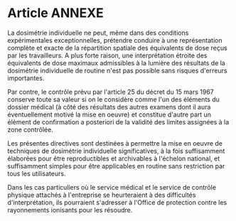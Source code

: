 # Article ANNEXE

La dosimétrie individuelle ne peut, même dans des conditions expérimentales exceptionnelles, prétendre conduire à une représentation complète et exacte de la répartition spatiale des équivalents de dose reçus par les travailleurs. A plus forte raison, une interprétation étroite des équivalents de dose maximaux admissibles à la lumière des résultats de la dosimétrie individuelle de routine n'est pas possible sans risques d'erreurs importantes.

Par contre, le contrôle prévu par l'article 25 du décret du 15 mars 1967 conserve toute sa valeur si on le considère comme l'un des éléments du dossier médical (à côté des résultats des autres examens dont il aura éventuellement motivé la mise en oeuvre) et constitue d'autre part un élément de confirmation a posteriori de la validité des limites assignées à la zone contrôlée.

Les présentes directives sont destinées à permettre la mise en oeuvre de techniques de dosimétrie individuelle significatives, à la fois suffisamment élaborées pour être reproductibles et archivables à l'échelon national, et suffisamment simples pour être applicables en routine sans restriction par tous les utilisateurs.

Dans les cas particuliers où le service médical et le service de contrôle physique attachés à l'entreprise se heurteraient à des difficultés d'interprétation, ils pourraient s'adresser à l'Office de protection contre les rayonnements ionisants pour les résoudre.
